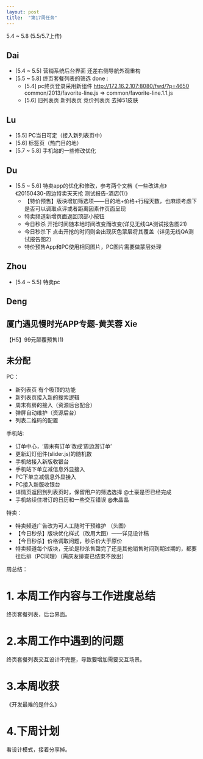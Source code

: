 ```yaml
---
layout: post
title:  "第17周任务"
---
```


5.4 ~ 5.8 (5.5/5.7上传)


Dai
---
  - [5.4 ~ 5.5] 营销系统后台界面
      还差右侧导航外观重构
  - [5.5 ~ 5.8] 终页套餐列表的筛选
  done :
    - [5.4] pc终页登录采用新组件 http://172.16.2.107:8080/fwd/?p=4650
      common/2013/favorite-line.js => common/favorite-line.1.1.js
    - [5.6] 旧列表页 新列表页  竞价列表页 去掉51皮肤


Lu
--
  - [5.5] PC当日可定（接入新列表页中）
  - [5.6] 标签页（热门目的地）
  - [5.7 ~ 5.8] 手机站的一些修改优化

Du
--
 - [5.5 ~ 5.6] 特卖app的优化和修改，参考两个文档《一些改进点》《20150430-周边特卖天天抢 测试报告-酒店(1)》
    - 【特价预售】版块增加筛选项——目的地+价格+行程天数，也麻烦考虑下是否可以调取点评或者距离因素作页面呈现
    - 特卖频道新增页面返回顶部小按钮
    - 今日秒杀  开抢时间随本地时间改变而改变(详见无线QA测试报告图21)
    - 今日秒杀下 点击开抢的时间则会出现灰色蒙层将其覆盖（详见无线QA测试报告图2）
    - 特价预售App和PC使用相同图片，PC图片需要做蒙层处理

Zhou
----
  - [5.4 ~ 5.5] 特卖pc

Deng
----
  厦门遇见慢时光APP专题-黄芙蓉
Xie
---
  【H5】99元颠覆预售(1)


未分配
------
  PC：
  - 新列表页 有个吸顶的功能
  - 新列表页接入新的搜索逻辑
  - 周末有房的接入（资源后台配合）
  - 弹屏自动维护（资源后台）
  - 列表二维码的配置

  手机站:
  - 订单中心，‘周末有订单’改成‘周边游订单’
  - 更新幻灯组件(slider.js)的随机数
  - 手机站接入新版收银台
  - 手机站下单立减信息外显接入
  - PC下单立减信息外显接入
  - PC接入新版收银台
  - 详情页返回到列表页时，保留用户的筛选选择 @土豪是否已经完成
  - 手机站续住增订的日历和一些交互错误 @朱晶晶

  特卖：
  - 特卖频道广告改为可人工随时干预维护 （头图）
  - 【今日秒杀】版块优化样式（改用大图）——详见设计稿
  - 【今日秒杀】价格调取问题，秒杀价大于原价
  - 特卖频道每个版块，无论是秒杀售罄完了还是其他销售时间到期过期的，都要往后排（PC同理）（需庆友排查已结束不放出）


周总结：

# 1. 本周工作内容与工作进度总结

终页套餐列表，后台界面。

# 2.本周工作中遇到的问题

终页套餐列表交互设计不完整，导致要增加需要交互场景。

# 3.本周收获

《开发最难的是什么》

# 4.下周计划

看设计模式，接着分享掉。
